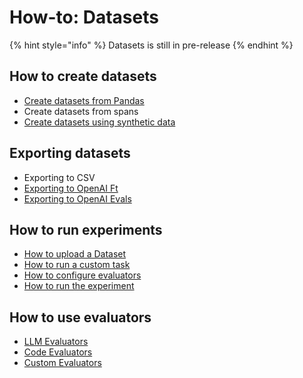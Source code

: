 # How-to: Datasets

{% hint style="info" %}
Datasets is still in pre-release
{% endhint %}

## How to create datasets

* [Create datasets from Pandas](creating-datasets.md#create-datasets-from-pandas)
* Create datasets from spans&#x20;
* [Create datasets using synthetic data](creating-datasets.md#syntetic-data)

## Exporting datasets

* Exporting to CSV
* [Exporting to OpenAI Ft](exporting-datasets.md#exporting-for-fine-tuning)
* [Exporting to OpenAI Evals](exporting-datasets.md#exporting-openai-evals)

## How to run experiments

* [How to upload a Dataset](run-experiments.md#load-a-dataset)
* [How to run a custom task](run-experiments.md#create-a-task)
* [How to configure evaluators](run-experiments.md#define-evaluators)
* [How to run the experiment](run-experiments.md#run-an-experiment)

## How to use evaluators&#x20;

* [LLM Evaluators](using-evaluators.md#llm-evaluators)
* [Code Evaluators](using-evaluators.md#code-evaluators)
* [Custom Evaluators](using-evaluators.md#custom-evaluators)

